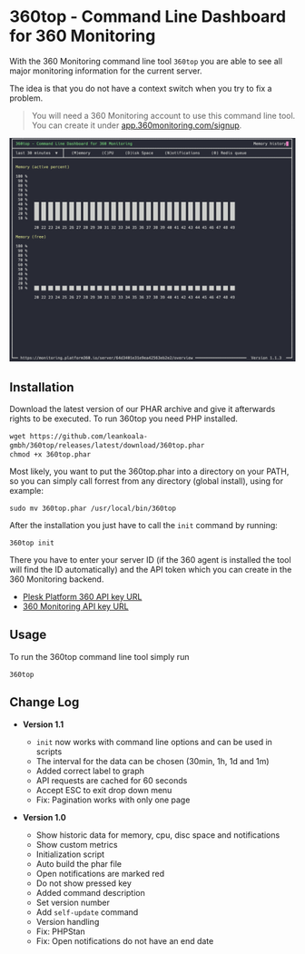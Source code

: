 # 360top - Command Line Dashboard for 360 Monitoring

With the 360 Monitoring command line tool `360top` you are able to see all major monitoring information for the current server.

The idea is that you do not have a context switch when you try to fix a problem.

> You will need a 360 Monitoring account to use this command line tool. You can create it under [app.360monitoring.com/signup](https://app.360monitoring.com/signup).


![Memory Metric](docs/images/360-top-2.png)

## Installation

Download the latest version of our PHAR archive and give it afterwards rights to be executed. To run 360top you need PHP
installed.

```shell
wget https://github.com/leankoala-gmbh/360top/releases/latest/download/360top.phar
chmod +x 360top.phar
```

Most likely, you want to put the 360top.phar into a directory on your PATH, so you can simply call forrest from any
directory (global install), using for example:

```shell
sudo mv 360top.phar /usr/local/bin/360top
```

After the installation you just have to call the `init` command by running:

```shell
360top init
```

There you have to enter your server ID (if the 360 agent is installed the tool will find the ID automatically) and the API token which you can create in the 360 Monitoring backend.

- [Plesk Platform 360 API key URL](https://monitoring.platform360.io/api-keys/list)
- [360 Monitoring API key URL](https://app.360monitoring.com/api-keys/list)

## Usage

To run the 360top command line tool simply run

```shell
360top
```

## Change Log

- **Version 1.1**
  - `init` now works with command line options and can be used in scripts  
  - The interval for the data can be chosen (30min, 1h, 1d and 1m)
  - Added correct label to graph
  - API requests are cached for 60 seconds
  - Accept ESC to exit drop down menu
  - Fix: Pagination works with only one page


- **Version 1.0**
  - Show historic data for memory, cpu, disc space and notifications
  - Show custom metrics
  - Initialization script
  - Auto build the phar file
  - Open notifications are marked red
  - Do not show pressed key
  - Added command description
  - Set version number
  - Add `self-update` command
  - Version handling
  - Fix: PHPStan
  - Fix: Open notifications do not have an end date
